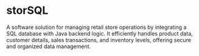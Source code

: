 # storSQL
A software solution for managing retail store operations by integrating a SQL database with Java backend logic. It efficiently handles product data, customer details, sales transactions, and inventory levels, offering secure and organized data management.

